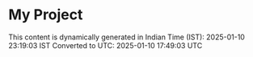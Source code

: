 # My Project

This content is dynamically generated in Indian Time (IST): 2025-01-10 23:19:03 IST
Converted to UTC: 2025-01-10 17:49:03 UTC
